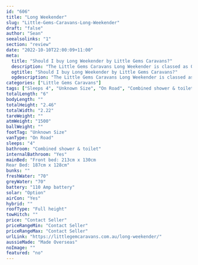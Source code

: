```yaml
---
id: "606"
title: "Long Weekender"
slug: "Little-Gems-Caravans-Long-Weekender"
draft: "false"
author: "Sean"
seealsolinks: "1"
section: "review"
date: "2022-10-10T22:00:09+11:00"
meta:
  title: "Should I buy Long Weekender by Little Gems Caravans?"
  description: "The Little Gems Caravans Long Weekender is classed as On Road, and sleeps 4 people. It is Made Overseas and comes in at Unknown Size. It generally has Combined shower & toilet."
  ogtitle: "Should I buy Long Weekender by Little Gems Caravans?"
  ogdescription: "The Little Gems Caravans Long Weekender is classed as On Road, and sleeps 4 people. It is Made Overseas and comes in at Unknown Size. It generally has Combined shower & toilet."
categories: ["Little Gems Caravans"]
tags: ["Sleeps 4", "Unknown Size", "On Road", "Combined shower & toilet", "Full height", "Price Unknown"]
totalLength: "6"
bodyLength: ""
totalHeight: "2.46"
totalWidth: "2.22"
tareWeight: ""
atmWeight: "1500"
ballWeight: ""
footTag: "Unknown Size"
vanType: "On Road"
sleeps: "4"
bathroom: "Combined shower & toilet"
internalBathroom: "Yes"
mainBed: "Front bed: 213cm x 130cm
Rear Bed: 187cm x 128cm"
bunks: ""
freshWater: "70"
greyWater: "70"
battery: "110 Amp battery"
solar: "Option"
airCon: "Yes"
hybrid: ""
roofType: "Full height"
towHitch: ""
price: "Contact Seller"
priceRangeMin: "Contact Seller"
priceRangeMax: "Contact Seller"
urlLink: "https://littlegemcaravans.com.au/long-weekender/"
aussieMade: "Made Overseas"
noImage: ""
featured: "no"
---
```

